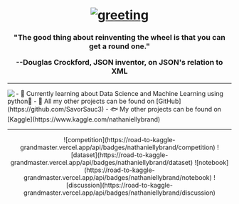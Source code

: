 <h1 align="center">
<a href="https://git.io/typing-svg"><img src="https://readme-typing-svg.herokuapp.com?lines=Hey+there,+I'm+SavorSauce+%F0%9F%98%87" alt="greeting"/></a></h1>

<h3 align="center">"The good thing about reinventing the wheel is that you can get a round one."

--Douglas Crockford, JSON inventor, on JSON's relation to XML</h3>
<hr>

<img align="left" src="https://3327764216-files.gitbook.io/~/files/v0/b/gitbook-x-prod.appspot.com/o/spaces%2F22VnR50PeDhOxZA8vMOm%2Fuploads%2FOCSyQCDlLOksHGZSyhrL%2FVoidWizard.jpg?alt=media&token=bcb3df27-c115-4e34-9ea0-03f54c71e89d">
<div align="left">
- 👾 Currently learning about Data Science and Machine Learning using python🐍
- 🌟 All my other projects can be found on [GitHub](https://github.com/SavorSauc3)
- 🐟 My other projects can be found on [Kaggle](https://www.kaggle.com/nathaniellybrand)
</div>
<hr>
<div align="center">
![competition](https://road-to-kaggle-grandmaster.vercel.app/api/badges/nathaniellybrand/competition)
![dataset](https://road-to-kaggle-grandmaster.vercel.app/api/badges/nathaniellybrand/dataset)
![notebook](https://road-to-kaggle-grandmaster.vercel.app/api/badges/nathaniellybrand/notebook)
![discussion](https://road-to-kaggle-grandmaster.vercel.app/api/badges/nathaniellybrand/discussion)
</div>


